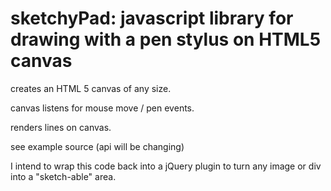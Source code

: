 
sketchyPad: javascript library for drawing with a pen stylus on HTML5 canvas
============================================================================

creates an HTML 5 canvas of any size.

canvas listens for mouse move / pen events.

renders lines on canvas.

see example source (api will be changing)

I intend to wrap this code back into a jQuery plugin to turn any image or div into a 
"sketch-able" area.